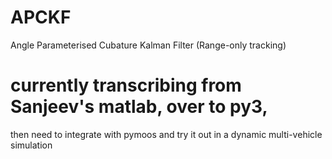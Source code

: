 # APCKF
Angle Parameterised Cubature Kalman Filter (Range-only tracking)

# currently transcribing from Sanjeev's matlab, over to py3, 
then need to integrate with pymoos and try it out in a dynamic multi-vehicle simulation
